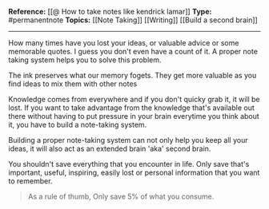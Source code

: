 
**Reference:** [[@ How to take notes like kendrick lamar]]
**Type:** #permanentnote 
**Topics:** [[Note Taking]] [[Writing]] [[Build a second brain]]

----
How many times have you lost your ideas, or valuable advice or some memorable quotes. I guess you don't even have a count of it. A proper note taking system helps you to solve this problem.

The ink preserves what our memory fogets. They get more valuable as you find ideas to mix them with other notes

Knowledge comes from everywhere and if you don't quicky grab it, it will be lost. If you want to take advantage from the knowledge that's available out there without having to put pressure in your brain everytime you think about it, you have to build a note-taking system.

Building a proper note-taking system can not only help you keep all your ideas, it will also act as an extended brain 'aka' second brain.

You shouldn't save everything that you encounter in life. Only save that's important, useful, inspiring, easily lost or personal information that you want to remember. 

> As a rule of thumb, Only save 5% of what you consume.